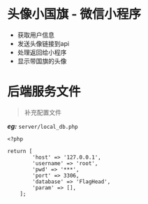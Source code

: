 # 头像小国旗 - 微信小程序

- 获取用户信息
- 发送头像链接到api
- 处理返回给小程序
- 显示带国旗的头像

# 后端服务文件
> 补充配置文件

***eg:*** `server/local_db.php`

```
<?php 

return [
        'host' => '127.0.0.1',
        'username' => 'root',
        'pwd' => '***',
        'port' => 3306,
        'database' => 'FlagHead',
        'param' => [],
    ];
```
